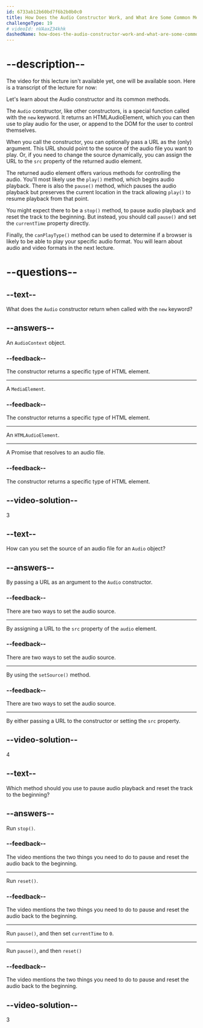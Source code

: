 ```yaml
---
id: 6733ab12b60bd7f6b2b0b0c0
title: How Does the Audio Constructor Work, and What Are Some Common Methods?
challengeType: 19
# videoId: nVAaxZ34khk
dashedName: how-does-the-audio-constructor-work-and-what-are-some-common-methods
---
```


# --description--

The video for this lecture isn't available yet, one will be available soon. Here is a transcript of the lecture for now:

Let's learn about the Audio constructor and its common methods.

The `Audio` constructor, like other constructors, is a special function called with the `new` keyword. It returns an HTMLAudioElement, which you can then use to play audio for the user, or append to the DOM for the user to control themselves.

When you call the constructor, you can optionally pass a URL as the (only) argument. This URL should point to the source of the audio file you want to play. Or, if you need to change the source dynamically, you can assign the URL to the `src` property of the returned audio element.

The returned audio element offers various methods for controlling the audio. You'll most likely use the `play()` method, which begins audio playback. There is also the `pause()` method, which pauses the audio playback but preserves the current location in the track allowing `play()` to resume playback from that point.

You might expect there to be a `stop()` method, to pause audio playback and reset the track to the beginning. But instead, you should call `pause()` and set the `currentTime` property directly.

Finally, the `canPlayType()` method can be used to determine if a browser is likely to be able to play your specific audio format. You will learn about audio and video formats in the next lecture.

# --questions--

## --text--

What does the `Audio` constructor return when called with the `new` keyword?

## --answers--

An `AudioContext` object.

### --feedback--

The constructor returns a specific type of HTML element.

---

A `MediaElement`.

### --feedback--

The constructor returns a specific type of HTML element.

---

An `HTMLAudioElement`.

---

A Promise that resolves to an audio file.

### --feedback--

The constructor returns a specific type of HTML element.

## --video-solution--

3

## --text--

How can you set the source of an audio file for an `Audio` object?

## --answers--

By passing a URL as an argument to the `Audio` constructor.

### --feedback--

There are two ways to set the audio source.

---

By assigning a URL to the `src` property of the `audio` element.

### --feedback--

There are two ways to set the audio source.

---

By using the `setSource()` method.

### --feedback--

There are two ways to set the audio source.

---

By either passing a URL to the constructor or setting the `src` property.

## --video-solution--

4

## --text--

Which method should you use to pause audio playback and reset the track to the beginning?

## --answers--

Run `stop()`.

### --feedback--

The video mentions the two things you need to do to pause and reset the audio back to the beginning.

---

Run `reset()`.

### --feedback--

The video mentions the two things you need to do to pause and reset the audio back to the beginning.

---

Run `pause()`, and then set `currentTime` to `0`.

---

Run `pause()`, and then `reset()`

### --feedback--

The video mentions the two things you need to do to pause and reset the audio back to the beginning.

## --video-solution--

3
